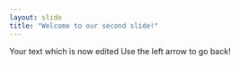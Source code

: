 ```yaml
---
layout: slide
title: "Welcome to our second slide!"
---
```

Your text which is now edited
Use the left arrow to go back!
